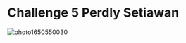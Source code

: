 # Challenge 5 Perdly Setiawan
![photo1650550030](/uploads/6b969cfee9193e773e16a7e1be5d3eb3/photo1650550030.jpeg)
